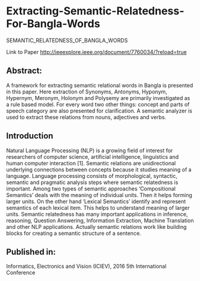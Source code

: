 # Extracting-Semantic-Relatedness-For-Bangla-Words
SEMANTIC_RELATEDNESS_OF_BANGLA_WORDS

Link to Paper 
http://ieeexplore.ieee.org/document/7760034/?reload=true

## Abstract:				 

A framework for extracting semantic relational words in Bangla is presented in this paper. Here extraction of Synonyms, Antonyms, Hyponym, Hypernym, Meronym, Holonym and Polysemy are primarily investigated as a rule based model. For every word two other things: concept and parts of speech category are also presented for clarification. A semantic analyzer is used to extract these relations from nouns, adjectives and verbs.	

## Introduction

Natural Language Processing (NLP) is a growing field of interest for researchers of computer science, artificial intelligence, linguistics and human computer interaction [1]. Semantic relations are unidirectional underlying connections between concepts because it studies meaning of a language. Language processing consists of morphological, syntactic, semantic and pragmatic analysis steps where semantic relatedness is important. Among two types of semantic approaches ‘Compositional Semantics’ deals with the meaning of individual units. Then it helps forming larger units. On the other hand ‘Lexical Semantics’ identify and represent semantics of each lexical item. This helps to understand meaning of larger units. Semantic relatedness has many important applications in inference, reasoning, Question Answering, Information Extraction, Machine Translation and other NLP applications. Actually semantic relations work like building blocks for creating a semantic structure of a sentence.

## Published in: 				 
Informatics, Electronics and Vision (ICIEV), 2016 5th International Conference

